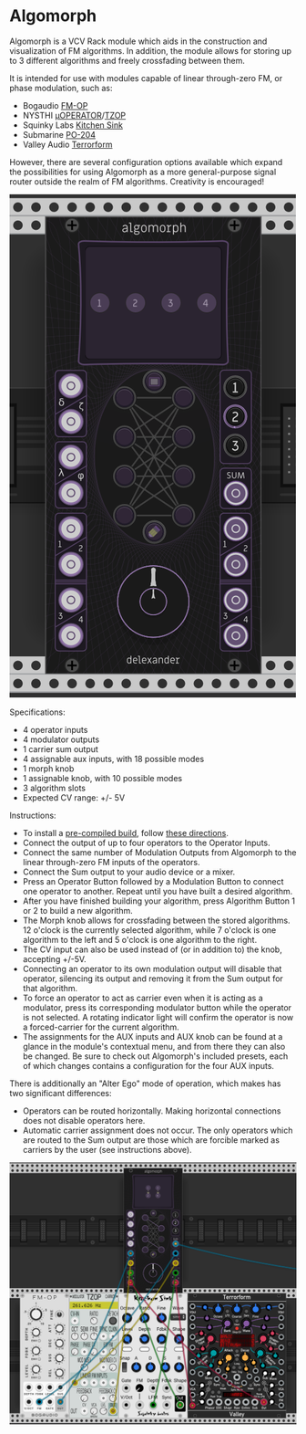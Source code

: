 # Algomorph
Algomorph is a VCV Rack module which aids in the construction and visualization of FM algorithms. In addition, the module allows for storing up to 3 different algorithms and freely crossfading between them.

It is intended for use with modules capable of linear through-zero FM, or phase modulation, such as:
* Bogaudio [FM-OP](https://library.vcvrack.com/Bogaudio/Bogaudio-FMOp)
* NYSTHI [µOPERATOR](https://library.vcvrack.com/NYSTHI/OP)/[TZOP](https://library.vcvrack.com/NYSTHI/TZOP)
* Squinky Labs [Kitchen Sink](https://library.vcvrack.com/squinkylabs-plug1/squinkylabs-wvco)
* Submarine [PO-204](https://library.vcvrack.com/SubmarineFree/PO-204)
* Valley Audio [Terrorform](https://library.vcvrack.com/Valley/Terrorform)

However, there are several configuration options available which expand the possibilities for using Algomorph as a more general-purpose signal router outside the realm of FM algorithms. Creativity is encouraged!

![Algomorph](<res/AlgomorphSoloImage.png>)

Specifications:
* 4 operator inputs
* 4 modulator outputs
* 1 carrier sum output
* 4 assignable aux inputs, with 18 possible modes
* 1 morph knob
* 1 assignable knob, with 10 possible modes
* 3 algorithm slots
* Expected CV range: +/- 5V

Instructions:

* To install a [pre-compiled build](https://github.com/anlexmatos/FM-Delexander/releases/tag/AzureCI), follow [these directions](https://vcvrack.com/manual/Installing#installing-plugins-not-available-on-the-vcv-library).
* Connect the output of up to four operators to the Operator Inputs.  
* Connect the same number of Modulation Outputs from Algomorph to the linear through-zero FM inputs of the operators.  
* Connect the Sum output to your audio device or a mixer.  
* Press an Operator Button followed by a Modulation Button to connect one operator to another. Repeat until you have built a desired algorithm.  
* After you have finished building your algorithm, press Algorithm Button 1 or 2 to build a new algorithm.  
* The Morph knob allows for crossfading between the stored algorithms. 12 o'clock is the currently selected algorithm, while 7 o'clock is one algorithm to the left and 5 o'clock is one algorithm to the right.  
* The CV input can also be used instead of (or in addition to) the knob, accepting +/-5V.
* Connecting an operator to its own modulation output will disable that operator, silencing its output and removing it from the Sum output for that algorithm.
* To force an operator to act as carrier even when it is acting as a modulator, press its corresponding modulator button while the operator is not selected. A rotating indicator light will confirm the operator is now a forced-carrier for the current algorithm.
* The assignments for the AUX inputs and AUX knob can be found at a glance in the module's contextual menu, and from there they can also be changed. Be sure to check out Algomorph's included presets, each of which changes contains a configuration for the four AUX inputs.

There is additionally an "Alter Ego" mode of operation, which makes has two significant differences:

* Operators can be routed horizontally. Making horizontal connections does not disable operators here.
* Automatic carrier assignment does not occur. The only operators which are routed to the Sum output are those which are forcible marked as carriers by the user (see instructions above).

![Example](res/AlgomorphGroupImage.png)